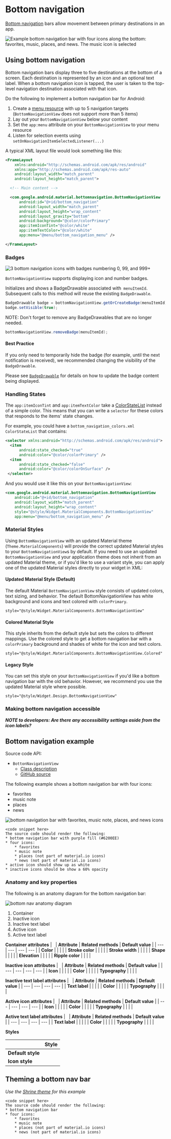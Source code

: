 <!--docs:
title: "Bottom navigation"
layout: detail
section: components
excerpt: "Bottom navation bars allow movement between primary distinations in an app"
iconId:
path: /components/bottom-navigation
-->


# Bottom navigation

[Bottom navigation](https://material.io/components/bottom-navigation/#) bars allow movement between primary destinations in an app.

![Example bottom navigation bar with four icons along the bottom: favorites, music, places, and news. The music icon is selected](assets/bottom-nav-generic.png)


## Using bottom navigation

Bottom navigation bars display three to five destinations at the bottom of a screen. Each destination is represented by an icon and an optional text label. When a bottom navigation icon is tapped, the user is taken to the top-level navigation destination associated with that icon.

Do the following to implement a bottom navigation bar for Android:

1.  Create a
    [menu resource](https://developer.android.com/guide/topics/resources/menu-resource.html)
    with up to 5 navigation targets (`BottomNavigationView` does not support
    more than 5 items)
2.  Lay out your `BottomNavigationView` below your content
3.  Set the `app:menu` attribute on your `BottomNavigationView` to your menu
    resource
4.  Listen for selection events using
    `setOnNavigationItemSelectedListener(...)`

A typical XML layout file would look something like this:

```xml
<FrameLayout
    xmlns:android="http://schemas.android.com/apk/res/android"
    xmlns:app="http://schemas.android.com/apk/res-auto"
    android:layout_width="match_parent"
    android:layout_height="match_parent">

  <!-- Main content -->

  <com.google.android.material.bottomnavigation.BottomNavigationView
      android:id="@+id/bottom_navigation"
      android:layout_width="match_parent"
      android:layout_height="wrap_content"
      android:layout_gravity="bottom"
      android:background="@color/colorPrimary"
      app:itemIconTint="@color/white"
      app:itemTextColor="@color/white"
      app:menu="@menu/bottom_navigation_menu" />

</FrameLayout>
```

### Badges

![3 bottom navigation icons with badges numbering 0, 99, and 999+](assets/bottom-navigation-badges.png)

`BottomNavigationView` supports displaying icon and number badges.

Initializes and shows a BadgeDrawable associated with` menuItemId`. Subsequent
calls to this method will reuse the existing `BadgeDrawable`.

```java
BadgeDrawable badge = bottomNavigationView.getOrCreateBadge(menuItemId);
badge.setVisible(true);
```
NOTE: Don't forget to remove any BadgeDrawables that are no longer needed.

```java
bottomNavigationView.removeBadge(menuItemId);
```

#### Best Practice

If you only need to temporarily hide the badge (for example, until the next
notification is received), we recommended changing
the visibility of the `BadgeDrawable`.

Please see [`BadgeDrawable`](BadgeDrawable.md) for details on how to update the
badge content being displayed.

### Handling States

The `app:itemIconTint` and `app:itemTextColor` take a
[ColorStateList](https://developer.android.com/reference/android/content/res/ColorStateList.html)
instead of a simple color. This means that you can write a `selector` for these
colors that responds to the items' state changes.

For example, you could have a `bottom_navigation_colors.xml` `ColorStateList`
that contains:

```xml
<selector xmlns:android="http://schemas.android.com/apk/res/android">
  <item
      android:state_checked="true"
      android:color="@color/colorPrimary" />
  <item
      android:state_checked="false"
      android:color="@color/colorOnSurface" />
 </selector>
```

And you would use it like this on your `BottomNavigationView`:

```xml
<com.google.android.material.bottomnavigation.BottomNavigationView
    android:id="@+id/bottom_navigation"
    android:layout_width="match_parent"
    android:layout_height="wrap_content"
    style="@style/Widget.MaterialComponents.BottomNavigationView"
    app:menu="@menu/bottom_navigation_menu" />
```

### Material Styles

Using `BottomNavigationView` with an updated Material theme
(`Theme.MaterialComponents`) will provide the correct updated Material styles to
your `BottomNavigationView`s by default. If you need to use an updated
`BottomNavigationView` and your application theme does not inherit from an
updated Material theme, or if you'd like to use a variant style, you can apply
one of the updated Material styles directly to your widget in XML:

#### Updated Material Style (Default)

The default Material `BottomNavigationView` style consists of updated colors,
text sizing, and behavior. The default BottomNavigationView has white background
and icons and text colored with `colorPrimary`.

```
style="@style/Widget.MaterialComponents.BottomNavigationView"
```

#### Colored Material Style

This style inherits from the default style but sets the colors to different
mappings. Use the colored style to get a bottom navigation bar with a
`colorPrimary` background and shades of white for the icon and text colors.

```
style="@style/Widget.MaterialComponents.BottomNavigationView.Colored"
```

#### Legacy Style

You can set this style on your `BottomNavigationView` if you'd like a bottom
navigation bar with the old behavior. However, we recommend you use the updated
Material style where possible.

```
style="@style/Widget.Design.BottomNavigationView"
```

### Making bottom navigation accessible

_**NOTE to developers: Are there any accessibility settings aside from the icon labels?**_


## Bottom navigation example

Source code API:

* `BottonNavigationView`
    * [Class description](https://developer.android.com/reference/com/google/android/material/bottomnavigation/BottomNavigationView)
    * [GitHub source](https://github.com/material-components/material-components-android/tree/master/lib/java/com/google/android/material/bottomnavigation/BottomNavigationView.java)


The following example shows a bottom navigation bar with four icons:

* favorites
* music note
* places
* news

<img src="assets/<platform>-bottom-nav.png" alt="bottom navigation bar with favorites, music note, places, and news icons">

```
<code snippet here>
The source code should render the following:
* bottom navigation bar with purple fill (#6200EE)
* four icons:
    * favorites
    * music note
    * places (not part of material.io icons)
    * news (not part of material.io icons)
* active icon should show up as white
* inactive icons should be show a 60% opacity
```

### Anatomy and key properties

The following is an anatomy diagram for the bottom navigation bar:

![bottom nav anatomy diagram](bottom-nav-anatomy.png)

1. Container
1. Inactive icon
1. Inactive text label
1. Active icon
1. Active text label

**Container attributes**
| &nbsp; | **Attribute** | **Related methods**  | **Default value** |
| --- | --- | --- | --- |
| **Color** | | | |
| **Stroke color** | | | |
| **Stroke width** | | | |
| **Shape** | | | |
| **Elevation** | | | |
| **Ripple color** | | | |


**Inactive icon attributes**
| &nbsp; | **Attribute** | **Related methods**  | **Default value** |
| --- | --- | --- | --- |
| **Icon** | | | |
| **Color** | | | |
| **Typography** | | | |


**Inactive text label attributes**
| &nbsp; | **Attribute** | **Related methods**  | **Default value** |
| --- | --- | --- | --- |
| **Text label** | | | |
| **Color** | | | |
| **Typography** | | | |


**Active icon attributes**
| &nbsp; | **Attribute** | **Related methods**  | **Default value** |
| --- | --- | --- | --- |
| **Icon** | | | |
| **Color** | | | |
| **Typography** | | | |


**Active text label attributes**
| &nbsp; | **Attribute** | **Related methods**  | **Default value** |
| --- | --- | --- | --- |
| **Text label** | | | |
| **Color** | | | |
| **Typography** | | | |


**Styles**

| &nbsp; | **Style** |
| --- | --- |
| **Default style** | |
| **Icon style** | |


## Theming a bottom nav bar

_Use the [Shrine theme](https://material.io/design/material-studies/shrine.html) for this example_

```
<code snippet here>
The source code should render the following:
* bottom navigation bar
* four icons:
    * favorites
    * music note
    * places (not part of material.io icons)
    * news (not part of material.io icons)
```

